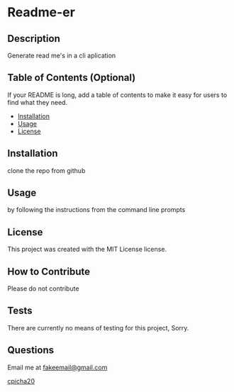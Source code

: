 # Readme-er




## Description

Generate read me's in a cli aplication 

## Table of Contents (Optional)

If your README is long, add a table of contents to make it easy for users to find what they need.

- [Installation](#installation)
- [Usage](#usage)
- [License](#license)

## Installation

clone the repo from github

## Usage

by following the instructions from the command line prompts

## License
This project was created with the MIT License license.

## How to Contribute

Please do not contribute

## Tests

There are currently no means of testing for this project, Sorry.

## Questions

Email me at fakeemail@gmail.com


[cpicha20](https://github.com/cpicha20)




